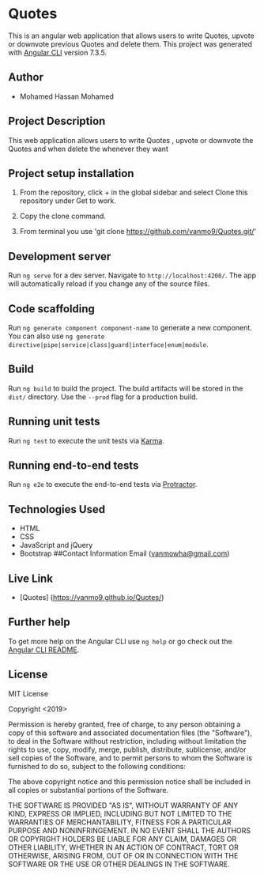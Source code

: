 # Quotes
This is an angular web application that allows users to write Quotes, upvote or downvote previous Quotes and delete them.
This project was generated with [Angular CLI](https://github.com/angular/angular-cli) version 7.3.5.
## Author
* Mohamed Hassan Mohamed
## Project Description
This web application allows users to write Quotes , upvote or downvote the Quotes and when delete the whenever they want
## Project setup  installation

1. From the repository, click + in the global sidebar and select Clone this repository under Get to work.

2.  Copy the clone command.
3. From terminal you use
'git clone https://github.com/vanmo9/Quotes.git/'

## Development server

Run `ng serve` for a dev server. Navigate to `http://localhost:4200/`. The app will automatically reload if you change any of the source files.

## Code scaffolding

Run `ng generate component component-name` to generate a new component. You can also use `ng generate directive|pipe|service|class|guard|interface|enum|module`.

## Build

Run `ng build` to build the project. The build artifacts will be stored in the `dist/` directory. Use the `--prod` flag for a production build.

## Running unit tests

Run `ng test` to execute the unit tests via [Karma](https://karma-runner.github.io).

## Running end-to-end tests

Run `ng e2e` to execute the end-to-end tests via [Protractor](http://www.protractortest.org/).
## Technologies Used
-   HTML
-   CSS
-   JavaScript and jQuery
-   Bootstrap
##Contact Information
Email (vanmowha@gmail.com)
## Live Link
- [Quotes] (https://vanmo9.github.io/Quotes/)

## Further help

To get more help on the Angular CLI use `ng help` or go check out the [Angular CLI README](https://github.com/angular/angular-cli/blob/master/README.md).

## License

MIT License

Copyright <2019> <MOHAMED HASSAN>

Permission is hereby granted, free of charge, to any person obtaining a copy of this software and associated documentation files (the "Software"), to deal in the Software without restriction, including without limitation the rights to use, copy, modify, merge, publish, distribute, sublicense, and/or sell copies of the Software, and to permit persons to whom the Software is furnished to do so, subject to the following conditions:

The above copyright notice and this permission notice shall be included in all copies or substantial portions of the Software.

THE SOFTWARE IS PROVIDED "AS IS", WITHOUT WARRANTY OF ANY KIND, EXPRESS OR IMPLIED, INCLUDING BUT NOT LIMITED TO THE WARRANTIES OF MERCHANTABILITY, FITNESS FOR A PARTICULAR PURPOSE AND NONINFRINGEMENT. IN NO EVENT SHALL THE AUTHORS OR COPYRIGHT HOLDERS BE LIABLE FOR ANY CLAIM, DAMAGES OR OTHER LIABILITY, WHETHER IN AN ACTION OF CONTRACT, TORT OR OTHERWISE, ARISING FROM, OUT OF OR IN CONNECTION WITH THE SOFTWARE OR THE USE OR OTHER DEALINGS IN THE SOFTWARE.
